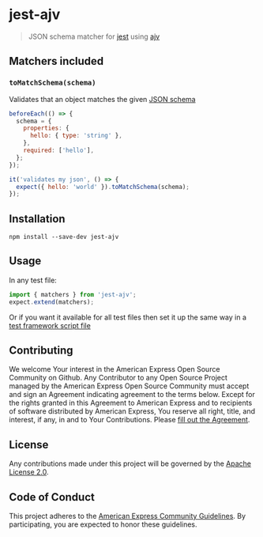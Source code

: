 # jest-ajv

> JSON schema matcher for [jest](https://www.npmjs.com/package/jest) using
[ajv](https://www.npmjs.com/package/ajv)

## Matchers included

### `toMatchSchema(schema)`

Validates that an object matches the given [JSON schema](http://json-schema.org/)
```js
beforeEach(() => {
  schema = {
    properties: {
      hello: { type: 'string' },
    },
    required: ['hello'],
  };
});

it('validates my json', () => {
  expect({ hello: 'world' }).toMatchSchema(schema);
});
```

## Installation

```
npm install --save-dev jest-ajv
```

## Usage

In any test file:

```js
import { matchers } from 'jest-ajv';
expect.extend(matchers);
```

Or if you want it available for all test files then set it up the same way in a
[test framework script file](http://facebook.github.io/jest/docs/configuration.html#setuptestframeworkscriptfile-string)


## Contributing
We welcome Your interest in the American Express Open Source Community on Github.
Any Contributor to any Open Source Project managed by the American Express Open
Source Community must accept and sign an Agreement indicating agreement to the
terms below. Except for the rights granted in this Agreement to American Express
and to recipients of software distributed by American Express, You reserve all
right, title, and interest, if any, in and to Your Contributions. Please [fill
out the Agreement](http://goo.gl/forms/mIHWH1Dcuy).

## License
Any contributions made under this project will be governed by the [Apache License
 2.0](https://github.com/americanexpress/jest-ajv/blob/master/LICENSE.txt).

## Code of Conduct
This project adheres to the [American Express Community Guidelines](https://github.com/americanexpress/jest-ajv/wiki/Code-of-Conduct).
By participating, you are expected to honor these guidelines.

